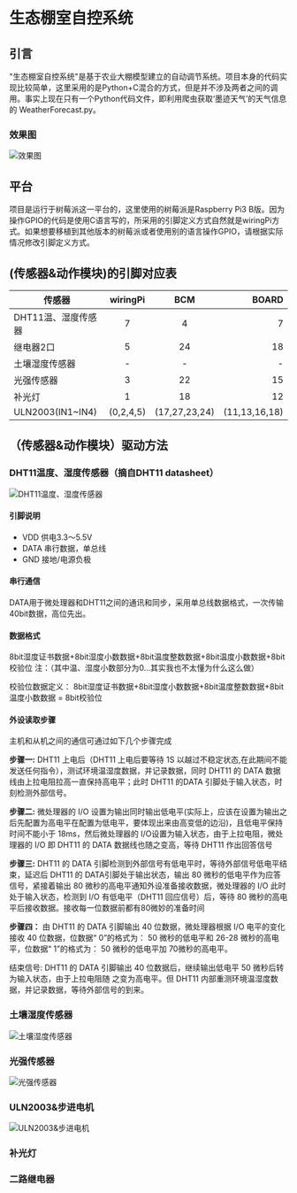 # 生态棚室自控系统

## 引言
"生态棚室自控系统"是基于农业大棚模型建立的自动调节系统。项目本身的代码实现比较简单，这里采用的是Python+C混合的方式，但是并不涉及两者之间的调用。事实上现在只有一个Python代码文件，即利用爬虫获取‘墨迹天气’的天气信息的 WeatherForecast.py。
### 效果图
![效果图](https://github.com/tianlei124/Greenhouse-automatic-control-system/raw/master/photos/效果图.JPG)

## 平台
项目是运行于树莓派这一平台的，这里使用的树莓派是Raspberry Pi3 B版。因为操作GPIO的代码是使用C语言写的，所采用的引脚定义方式自然就是wiringPi方式。如果想要移植到其他版本的树莓派或者使用别的语言操作GPIO，请根据实际情况修改引脚定义方式。

## (传感器&动作模块)的引脚对应表
|    传感器        | wiringPi| BCM         | BOARD |
| ---------------- | :-----: | :---------: | ----: |
|DHT11温、湿度传感器|    7    |  4          |  7    |
|    继电器2口     |    5    |  24         |  18   |
| 土壤湿度传感器    |    -    |  -          |   -   |
|    光强传感器    |    3    | 22          |   15  |
|    补光灯        |    1    | 18          |   12  |
|ULN2003(IN1~IN4)|(0,2,4,5)|(17,27,23,24)|(11,13,16,18)|

## （传感器&动作模块）驱动方法

### DHT11温度、湿度传感器（摘自DHT11 datasheet）
![DHT11温度、湿度传感器](https://github.com/tianlei124/Greenhouse-automatic-control-system/raw/master/photos/DHT11温、湿度传感器.JPG)

#### 引脚说明
* VDD 供电3.3～5.5V
* DATA 串行数据，单总线
* GND 接地/电源负极

#### 串行通信

DATA用于微处理器和DHT11之间的通讯和同步，采用单总线数据格式，一次传输40bit数据，高位先出。

#### 数据格式
8bit湿度证书数据+8bit湿度小数数据+8bit温度整数数据+8bit温度小数数据+8bit校验位
注：（其中温、湿度小数部分为0...其实我也不太懂为什么这么做）

校验位数据定义：
8bit湿度证书数据+8bit湿度小数数据+8bit温度整数数据+8bit温度小数数据 = 8bit校验位

#### 外设读取步骤
主机和从机之间的通信可通过如下几个步骤完成


**步骤一:**
DHT11 上电后（DHT11 上电后要等待 1S 以越过不稳定状态,在此期间不能发送任何指令），测试环境温湿度数据，并记录数据，同时 DHT11 的 DATA 数据线由上拉电阻拉高一直保持高电平；此时 DHT11 的DATA 引脚处于输入状态，时刻检测外部信号。

**步骤二:**
微处理器的 I/O 设置为输出同时输出低电平(实际上，应该在设置为输出之后先配置为高电平在配置为低电平，要体现出来由高变低的边沿)，且低电平保持时间不能小于 18ms，然后微处理器的 I/O设置为输入状态，由于上拉电阻，微处理器的 I/O 即 DHT11 的 DATA 数据线也随之变高，等待 DHT11 作出回答信号

**步骤三:**
DHT11 的 DATA 引脚检测到外部信号有低电平时，等待外部信号低电平结束，延迟后 DHT11 的 DATA引脚处于输出状态，输出 80 微秒的低电平作为应答信号，紧接着输出 80 微秒的高电平通知外设准备接收数据，微处理器的 I/O 此时处于输入状态，检测到 I/O 有低电平（DHT11 回应信号）后，等待 80 微秒的高电平后接收数据。接收每一位数据前都有80微妙的准备时间

**步骤四：**
由 DHT11 的 DATA 引脚输出 40 位数据，微处理器根据 I/O 电平的变化接收 40 位数据，位数据“ 0”的格式为： 50 微秒的低电平和 26-28 微秒的高电平，位数据“ 1”的格式为： 50 微秒的低电平加 70微秒的高电平。

结束信号:
DHT11 的 DATA 引脚输出 40 位数据后，继续输出低电平 50 微秒后转为输入状态，由于上拉电阻随
之变为高电平。但 DHT11 内部重测环境温湿度数据，并记录数据，等待外部信号的到来。


### 土壤湿度传感器
![土壤湿度传感器](https://github.com/tianlei124/Greenhouse-automatic-control-system/raw/master/photos/土壤湿度传感器.JPG)

### 光强传感器
![光强传感器](https://github.com/tianlei124/Greenhouse-automatic-control-system/raw/master/photos/光强传感器.JPG)

### ULN2003&步进电机
![ULN2003&步进电机](https://github.com/tianlei124/Greenhouse-automatic-control-system/raw/master/photos/ULN2003&步进电机.JPG)

### 补光灯

### 二路继电器